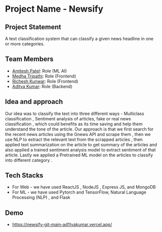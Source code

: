 # Project Name - Newsify

## Project Statement

A text classification system that can classify a given news headline in one or more categories.

## Team Members

-   [Amitesh Patel](https://github.com/Amitesh-Patel): Role (ML AI)
-   [Medha Tripathi](https://github.com/medha-tripathi): Role (Frontend)
-   [Richesh Kunwar](https://github.com/richesh27): Role (Frontend)
-    [Aditya Kumar](https://github.com/Ad1tyaKumar): Role (Backend)

## Idea and approach

Our idea was to classify the text into three different ways - Multiclass classification , Sentiment analysis of articles, fake or real news classification , which could benefits as its time saving and help them understand the tone of the article.
Our approach is that we first search for the recent news articles using the Gnews API and scrape them , then we use NLP to extract the relevant text from the scrapped articles , then applied text summarization on the article to get summary of the articles and also applied a trained sentiment analysis model to extract sentiment of that article. Lastly we applied a Pretrained ML model on the articles to classify into different category .

## Tech Stacks

-  For Web - we have used ReactJS , NodeJS , Express JS, and MongoDB
-  For ML - we have used Pytorch and TensorFlow, Natural Language Processing (NLP) , and Flask 

## Demo

-   https://newsify-git-main-ad1tyakumar.vercel.app/
